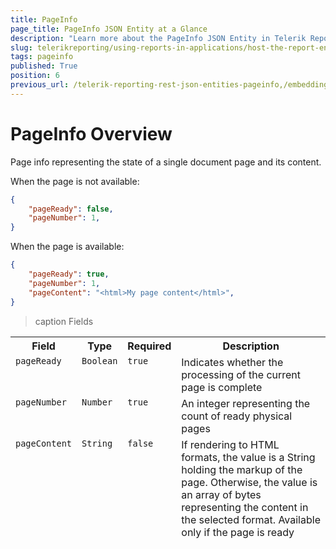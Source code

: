 ```yaml
---
title: PageInfo
page_title: PageInfo JSON Entity at a Glance
description: "Learn more about the PageInfo JSON Entity in Telerik Reporting REST Service and the type and meaning of each field."
slug: telerikreporting/using-reports-in-applications/host-the-report-engine-remotely/telerik-reporting-rest-services/rest-api-reference/json-entities/pageinfo
tags: pageinfo
published: True
position: 6
previous_url: /telerik-reporting-rest-json-entities-pageinfo,/embedding-reports/host-the-report-engine-remotely/telerik-reporting-rest-services/rest-api-reference/json-entities/pageinfo
---
```


<style>
	table {
		display: grid;
		grid-template-columns: min-content min-content min-content 1fr;
	}

	thead, tbody, tr {
		display: contents;
	}

	th {
		white-space: nowrap;
	}
</style>

# PageInfo Overview

Page info representing the state of a single document page and its content.

When the page is not available:

````JSON
{
	"pageReady": false,
	"pageNumber": 1,
}
````

When the page is  available: 

````JSON
{
	"pageReady": true,
	"pageNumber": 1,
	"pageContent": "<html>My page content</html>",
}
````

>caption Fields

| Field | Type | Required | Description |
| ------ | ------ | ------ | ------ |
|`pageReady`|`Boolean`|`true`|Indicates whether the processing of the current page is complete|
|`pageNumber`|`Number`|`true`|An integer representing the count of ready physical pages|
|`pageContent`|`String`|`false`|If rendering to HTML formats, the value is a String holding the markup of the page. Otherwise, the value is an array of bytes representing the content in the selected format. Available only if the page is ready|
